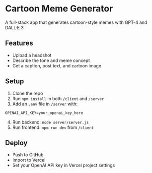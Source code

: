 # Cartoon Meme Generator

A full-stack app that generates cartoon-style memes with GPT-4 and DALL·E 3.

## Features
- Upload a headshot
- Describe the tone and meme concept
- Get a caption, post text, and cartoon image

## Setup
1. Clone the repo
2. Run `npm install` in both `/client` and `/server`
3. Add an `.env` file in `/server` with:

```
OPENAI_API_KEY=your_openai_key_here
```

4. Run backend: `node server/server.js`
5. Run frontend: `npm run dev` from `/client`

## Deploy
- Push to GitHub
- Import to Vercel
- Set your OpenAI API key in Vercel project settings
